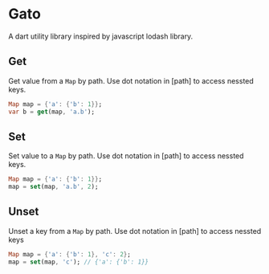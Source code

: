 # Gato
A dart utility library inspired by javascript lodash library.

## Get
Get value from a `Map` by path. Use dot notation in [path] to access nessted keys.

```dart
Map map = {'a': {'b': 1}};
var b = get(map, 'a.b');
```

## Set
Set value to a `Map` by path. Use dot notation in [path] to access nessted keys.

```dart
Map map = {'a': {'b': 1}};
map = set(map, 'a.b', 2);
```

## Unset
Unset a key from a `Map` by path. Use dot notation in [path] to access nessted keys

```dart
Map map = {'a': {'b': 1}, 'c': 2};
map = set(map, 'c'); // {'a': {'b': 1}}
```